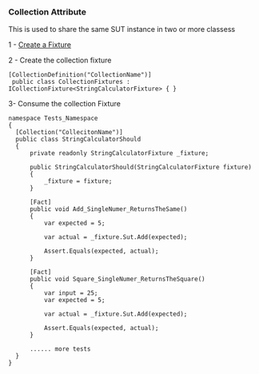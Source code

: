 ### Collection Attribute

This is used to share the same SUT instance in two or more classess 

 1 - [Create a Fixture](./05-Fixture.md)
 
 2 - Create the collection fixture
 ```
 [CollectionDefinition("CollectionName")]
  public class CollectionFixtures : ICollectionFixture<StringCalculatorFixture> { }
  ```
  
  3- Consume the collection Fixture
  
  ```
  namespace Tests_Namespace
{
    [Collection("CollecitonName")]
    public class StringCalculatorShould
    {
        private readonly StringCalculatorFixture _fixture;

        public StringCalculatorShould(StringCalculatorFixture fixture) 
        {
            _fixture = fixture;
        }

        [Fact]
        public void Add_SingleNumer_ReturnsTheSame()
        {
            var expected = 5;

            var actual = _fixture.Sut.Add(expected);

            Assert.Equals(expected, actual);
        }

        [Fact]
        public void Square_SingleNumer_ReturnsTheSquare()
        {
            var input = 25;
            var expected = 5;

            var actual = _fixture.Sut.Add(expected);

            Assert.Equals(expected, actual);
        }

        ...... more tests 
    }
}
```
 
